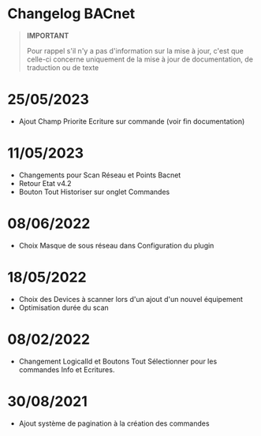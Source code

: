 # Changelog BACnet


>**IMPORTANT**
>
>Pour rappel s'il n'y a pas d'information sur la mise à jour, c'est que celle-ci concerne uniquement de la mise à jour de documentation, de traduction ou de texte


# 25/05/2023

- Ajout Champ Priorite Ecriture sur commande (voir fin documentation)


# 11/05/2023

- Changements pour Scan Réseau et Points Bacnet
- Retour Etat v4.2
- Bouton Tout Historiser sur onglet Commandes

# 08/06/2022

- Choix Masque de sous réseau dans Configuration du plugin

# 18/05/2022

- Choix des Devices à scanner lors d'un ajout d'un nouvel équipement
- Optimisation durée du scan

# 08/02/2022

- Changement LogicalId et Boutons Tout Sélectionner pour les commandes Info et Ecritures.

# 30/08/2021

- Ajout système de pagination à la création des commandes
